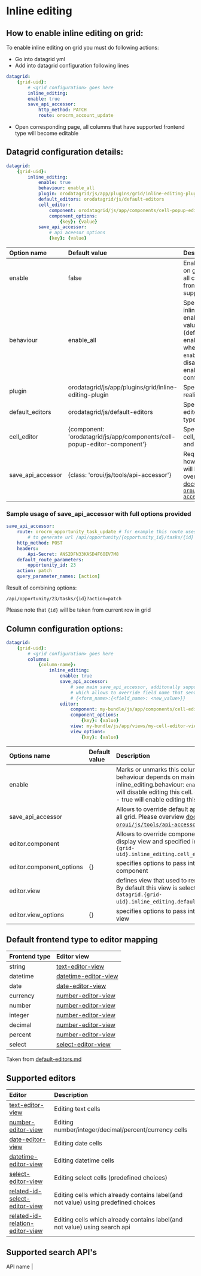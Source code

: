 # Inline editing
## How to enable inline editing on grid:
To enable inline editing on grid you must do following actions:

- Go into datagrid yml
- Add into datagrid configuration following lines
``` yml
datagrid:
    {grid-uid}:
        # <grid configuration> goes here
        inline_editing:
        enable: true
        save_api_accessor:
            http_method: PATCH
            route: orocrm_account_update
```
- Open corresponding page, all columns that have supported frontend type will become editable

## Datagrid configuration details:
``` yml
datagrid:
    {grid-uid}:
        inline_editing:
            enable: true
            behaviour: enable_all
            plugin: orodatagrid/js/app/plugins/grid/inline-editing-plugin
            default_editors: orodatagrid/js/default-editors
            cell_editor:
                component: orodatagrid/js/app/components/cell-popup-editor-component
                component_options:
                    {key}: {value}
            save_api_accessor:
                # api aceesor options
                {key}: {value}
```
Option name              | Default value | Description
:------------------------|:--------------|:-----------
enable    | false        | Enables inline editing on grid. By default on all cells what have frontend type that support inline editing
behaviour | enable_all   | Specifies a way how inline editing will be enabled. Possible values: `enable_all` - (default). this will enable inline editing where possible. `enable_selected` - disable by default, enable only on configured cells
plugin    | orodatagrid/js/app/plugins/grid/inline-editing-plugin | Specifies plugin realization
default_editors | orodatagrid/js/default-editors | Specifies default editors for front-end types
cell_editor | {component: 'orodatagrid/js/app/components/cell-popup-editor-component'} | Specifies default cell_editor_component and their options
save_api_accessor | {class: 'oroui/js/tools/api-accessor'} | Required. Describes how update request will be sent. Please overview [documentation for `oroui/js/tools/api-accessor`](../../../../../UIBundle/Resources/doc/reference/client-side/api-accessor.md)

### Sample usage of save_api_accessor with full options provided
``` yml
save_api_accessor:
    route: orocrm_opportunity_task_update # for example this route uses following mask
        # to generate url /api/opportunity/{opportunity_id}/tasks/{id}
    http_method: POST
    headers:
        Api-Secret: ANS2DFN33KASD4F6OEV7M8
    default_route_parameters:
        opportunity_id: 23
    action: patch
    query_parameter_names: [action]
```

Result of combining options:

`/api/opportunity/23/tasks/{id}?action=patch`

Please note that `{id}` will be taken from current row in grid

## Column configuration options:
``` yml
datagrid:
    {grid-uid}:
        # <grid configuration> goes here
        columns:
            {column-name}:
                inline_editing:
                    enable: true
                    save_api_accessor:
                        # see main save_api_accessor, additonally supports field_name option
                        # which allows to override field name that sent to server
                        # {<form_name>:{<field_name>: <new_value>}}
                    editor:
                        component: my-bundle/js/app/components/cell-editor-component
                        component_options:
                            {key}: {value}
                        view: my-bundle/js/app/views/my-cell-editor-view
                        view_options:
                            {key}: {value}
```

Options name | Default value | Description
:------------|:--------------|:-----------
enable | | Marks or unmarks this column as editable, behaviour depends on main inline_editing.behaviour: `enable_all` - false will disable editing this cell. `enable_selected` - true will enable editing this cell.
save_api_accessor | | Allows to override default api accessor for all grid. Please overview [documentation for `oroui/js/tools/api-accessor`](../../../../../UIBundle/Resources/doc/reference/client-side/api-accessor.md) for details
editor.component | | Allows to override component used to display view and specified in `datagrid.{grid-uid}.inline_editing.cell_editor.component`
editor.component_options | {} | specifies options to pass into cell editor component
editor.view | | defines view that used to render cell-editor. By default this view is selected using `datagrid.{grid-uid}.inline_editing.default_editors` file.
editor.view_options | {} | specifies options to pass into cell editor view

## Default frontend type to editor mapping

Frontend type | Editor view
:-------------|:-----------------------------------------------------------------
string        | [text-editor-view](../../frontend/editor/text-editor-view.md)
datetime      | [datetime-editor-view](../../frontend/editor/datetime-editor-view.md)
date          | [date-editor-view](../../frontend/editor/date-editor-view.md)
currency      | [number-editor-view](../../frontend/editor/number-editor-view.md)
number        | [number-editor-view](../../frontend/editor/number-editor-view.md)
integer       | [number-editor-view](../../frontend/editor/number-editor-view.md)
decimal       | [number-editor-view](../../frontend/editor/number-editor-view.md)
percent       | [number-editor-view](../../frontend/editor/number-editor-view.md)
select        | [select-editor-view](../../frontend/editor/select-editor-view.md)

Taken from [default-editors.md](../default-editors.md)

## Supported editors

Editor                                                                      | Description
:---------------------------------------------------------------------------|:-----------------------------------------------------
[text-editor-view](../../frontend/editor/text-editor-view.md)                  | Editing text cells
[number-editor-view](../../frontend/editor/number-editor-view.md)              | Editing number/integer/decimal/percent/currency cells
[date-editor-view](../../frontend/editor/date-editor-view.md)                  | Editing date cells
[datetime-editor-view](../../frontend/editor/datetime-editor-view.md)          | Editing datetime cells
[select-editor-view](../../frontend/editor/select-editor-view.md)              | Editing select cells (predefined choices)
[related-id-select-editor-view](../../frontend/editor/select-editor-view.md)   | Editing cells which already contains label(and not value) using predefined choices
[related-id-relation-editor-view](../../frontend/editor/select-editor-view.md) | Editing cells which already contains label(and not value) using search api

## Supported search API's

API name |

